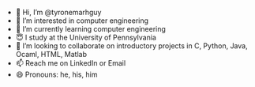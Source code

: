 - 👋 Hi, I’m @tyronemarhguy
- 👀 I’m interested in computer engineering
- 🌱 I’m currently learning computer engineering
- 😇 I study at the University of Pennsylvania
- 💞️ I’m looking to collaborate on introductory projects in C, Python, Java, Ocaml, HTML, Matlab
- 📫 Reach me on LinkedIn or Email
- 😄 Pronouns: he, his, him

<!---
tyronemarhguy/tyronemarhguy is a ✨ special ✨ repository because its `README.md` (this file) appears on your GitHub profile.
You can click the Preview link to take a look at your changes.
--->
